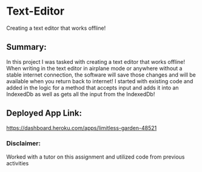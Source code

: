 # Text-Editor
Creating a text editor that works offline!

## Summary:
In this project I was tasked with creating a text editor that works offline! When writing in the text editor in airplane mode or anywhere without a stable internet connection, the software will save those changes and will be available when you return back to internet! I started with existing code and added in the logic for a method that accepts input and adds it into an IndexedDb as well as gets all the input from the IndexedDb!

## Deployed App Link:
https://dashboard.heroku.com/apps/limitless-garden-48521


### Disclaimer:
Worked with a tutor on this assignment and utilized code from previous activities
